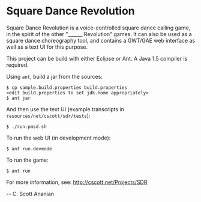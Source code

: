# Square Dance Revolution

Square Dance Revolution is a voice-controlled square dance calling
game, in the spirit of the other "______ Revolution" games.  It can
also be used as a square dance choreography tool, and contains a
GWT/GAE web interface as well as a text UI for this purpose.

This project can be build with either Eclipse or Ant.  A Java 1.5 compiler is
required.

Using `ant`, build a jar from the sources:

```
$ cp sample.build.properties build.properties
<edit build.properties to set jdk.home appropriately>
$ ant jar
```

And then use the text UI (example transcripts in
`resources/net/cscott/sdr/tests`):

```
$ ./run-pmsd.sh
```

To run the web UI (in development mode):

```
$ ant run.devmode
```

To run the game:

```
$ ant run
```

For more information, see: http://cscott.net/Projects/SDR

 -- C. Scott Ananian
